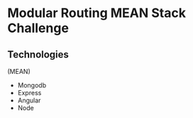Modular Routing MEAN Stack Challenge
=======================================

Technologies
----------------------------------------
(MEAN)
* Mongodb
* Express
* Angular
* Node

